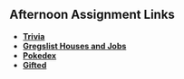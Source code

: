 ## Afternoon Assignment Links

* **[Trivia](https://masonspacestation.github.io/trivia/)**
* **[Gregslist Houses and Jobs](https://masonspacestation.github.io/spring24_gregslistAsyncMVC/)**
* **[Pokedex](https://masonspacestation.github.io/pokedex/)**
* **[Gifted](https://masonspacestation.github.io/gifted/)**
